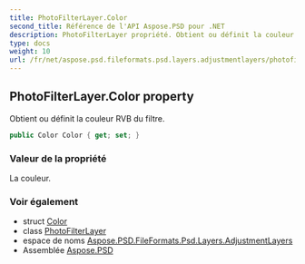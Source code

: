 ```yaml
---
title: PhotoFilterLayer.Color
second_title: Référence de l'API Aspose.PSD pour .NET
description: PhotoFilterLayer propriété. Obtient ou définit la couleur RVB du filtre.
type: docs
weight: 10
url: /fr/net/aspose.psd.fileformats.psd.layers.adjustmentlayers/photofilterlayer/color/
---
```

## PhotoFilterLayer.Color property

Obtient ou définit la couleur RVB du filtre.

```csharp
public Color Color { get; set; }
```

### Valeur de la propriété

La couleur.

### Voir également

* struct [Color](../../../aspose.psd/color/)
* class [PhotoFilterLayer](../)
* espace de noms [Aspose.PSD.FileFormats.Psd.Layers.AdjustmentLayers](../../photofilterlayer/)
* Assemblée [Aspose.PSD](../../../)


